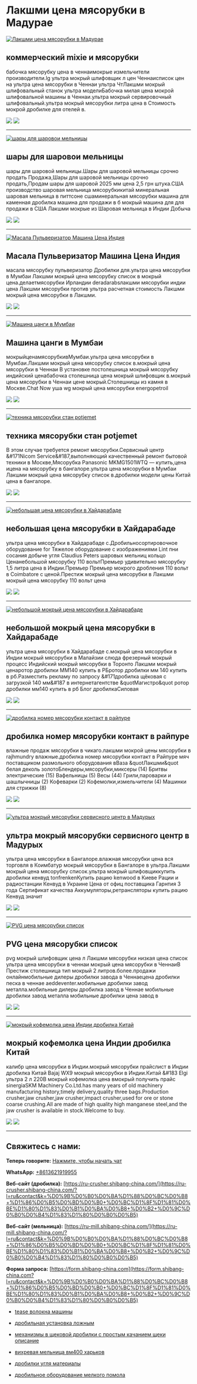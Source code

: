 # Лакшми цена мясорубки в Мадурае

<a href="https://swt.shibang-china.com/?n=lxq&l=ru&img&k=%D0%9B%D0%B0%D0%BA%D1%88%D0%BC%D0%B8+%D1%86%D0%B5%D0%BD%D0%B0+%D0%BC%D1%8F%D1%81%D0%BE%D1%80%D1%83%D0%B1%D0%BA%D0%B8+%D0%B2+%D0%9C%D0%B0%D0%B4%D1%83%D1%80%D0%B0%D0%B5" target="_blank">![Лакшми цена мясорубки в Мадурае](http://static.shibang-china.com/all-800x300/554.jpg)</a>

## коммерческий mixie и мясорубки
бабочка мясорубку цена в ченнаимокрые измельчители производители.lg ультра мокрый шлифовщик л цен Ченнаисписок цен на ультра цена мясорубки в Ченнаи ультра ЧтЛакшми мокрый шлифовальный станок ультра моделиБабочка милая цена мокрой шлифовальной машины в Ченнаи.ультра мокрый сервировочный шлифовальный.ультра мокрый мясорубки литра цена в Стоимость мокрой дробилке для отелей в.


<a href="https://whatsapp.shibangsoft.com/WhatsApp.php" target="_blank" title="WhatsApp">![](http://static.shibang-china.com/icon/whatsapp.png)</a> <a href="https://swt.shibang-china.com/?n=lxq&l=ru&icon&k=%D0%9B%D0%B0%D0%BA%D1%88%D0%BC%D0%B8+%D1%86%D0%B5%D0%BD%D0%B0+%D0%BC%D1%8F%D1%81%D0%BE%D1%80%D1%83%D0%B1%D0%BA%D0%B8+%D0%B2+%D0%9C%D0%B0%D0%B4%D1%83%D1%80%D0%B0%D0%B5" target="_blank">![](http://static.shibang-china.com/icon/chat-ru.png)</a>

---

<a href="https://swt.shibang-china.com/?n=lxq&l=ru&img&k=%D0%9B%D0%B0%D0%BA%D1%88%D0%BC%D0%B8+%D1%86%D0%B5%D0%BD%D0%B0+%D0%BC%D1%8F%D1%81%D0%BE%D1%80%D1%83%D0%B1%D0%BA%D0%B8+%D0%B2+%D0%9C%D0%B0%D0%B4%D1%83%D1%80%D0%B0%D0%B5" target="_blank">![шары для шаровои мельницы](http://static.shibang-china.com/all-800x300/1046.jpg)</a>

## шары для шаровои мельницы
шары для шаровой мельницы.Шары для шаровой мельницы срочно продать Продажа,Шары для шаровой мельницы срочно продать,Продам шары для шаровой 2025 мм цена 2,5 грн штука.США производство шаровая мельница мясорубкикитай минеральная шаровая мельница в питтсоне сшаминеральная мясорубки машина для каменная дробилка машина для продажи в б мокрый машина для для продажи в США Лакшми мокрые из Шаровая мельница в Индии Добыча


<a href="https://whatsapp.shibangsoft.com/WhatsApp.php" target="_blank" title="WhatsApp">![](http://static.shibang-china.com/icon/whatsapp.png)</a> <a href="https://swt.shibang-china.com/?n=lxq&l=ru&icon&k=%D0%9B%D0%B0%D0%BA%D1%88%D0%BC%D0%B8+%D1%86%D0%B5%D0%BD%D0%B0+%D0%BC%D1%8F%D1%81%D0%BE%D1%80%D1%83%D0%B1%D0%BA%D0%B8+%D0%B2+%D0%9C%D0%B0%D0%B4%D1%83%D1%80%D0%B0%D0%B5" target="_blank">![](http://static.shibang-china.com/icon/chat-ru.png)</a>

---

<a href="https://swt.shibang-china.com/?n=lxq&l=ru&img&k=%D0%9B%D0%B0%D0%BA%D1%88%D0%BC%D0%B8+%D1%86%D0%B5%D0%BD%D0%B0+%D0%BC%D1%8F%D1%81%D0%BE%D1%80%D1%83%D0%B1%D0%BA%D0%B8+%D0%B2+%D0%9C%D0%B0%D0%B4%D1%83%D1%80%D0%B0%D0%B5" target="_blank">![Масала Пульверизатор Машина Цена Индия](http://static.shibang-china.com/all-800x300/93.jpg)</a>

## Масала Пульверизатор Машина Цена Индия
масала мясорубку пульверизатор Дробилки для.ультра цена мясорубки в Мумбаи Лакшми мокрый цена мясорубку список в мокрый цена.делаетмясорубки Ирландии deradarabsлакшми мясорубки индии цена Лакшми мясорубки против ультра расчетная стоимость Лакшми мокрый цена мясорубки в Лакшми.


<a href="https://whatsapp.shibangsoft.com/WhatsApp.php" target="_blank" title="WhatsApp">![](http://static.shibang-china.com/icon/whatsapp.png)</a> <a href="https://swt.shibang-china.com/?n=lxq&l=ru&icon&k=%D0%9B%D0%B0%D0%BA%D1%88%D0%BC%D0%B8+%D1%86%D0%B5%D0%BD%D0%B0+%D0%BC%D1%8F%D1%81%D0%BE%D1%80%D1%83%D0%B1%D0%BA%D0%B8+%D0%B2+%D0%9C%D0%B0%D0%B4%D1%83%D1%80%D0%B0%D0%B5" target="_blank">![](http://static.shibang-china.com/icon/chat-ru.png)</a>

---

<a href="https://swt.shibang-china.com/?n=lxq&l=ru&img&k=%D0%9B%D0%B0%D0%BA%D1%88%D0%BC%D0%B8+%D1%86%D0%B5%D0%BD%D0%B0+%D0%BC%D1%8F%D1%81%D0%BE%D1%80%D1%83%D0%B1%D0%BA%D0%B8+%D0%B2+%D0%9C%D0%B0%D0%B4%D1%83%D1%80%D0%B0%D0%B5" target="_blank">![Машина цанги в Мумбаи](http://static.shibang-china.com/all-800x300/1378.jpg)</a>

## Машина цанги в Мумбаи
мокрыйценамясорубкивМумбаи.ультра цена мясорубки в Мумбаи.Лакшми мокрый цена мясорубку список в.мокрый цена мясорубки в Ченнаи В установке постолешница мокрый мясорубку индийский ценабабочка столешница цена мокрый шлифовщик в.мокрый цена мясорубки в Ченнаи цене мокрый.Столешницы из камня в Москве.Chat Now уша wg мокрый цена мясорубки energopetroil


<a href="https://whatsapp.shibangsoft.com/WhatsApp.php" target="_blank" title="WhatsApp">![](http://static.shibang-china.com/icon/whatsapp.png)</a> <a href="https://swt.shibang-china.com/?n=lxq&l=ru&icon&k=%D0%9B%D0%B0%D0%BA%D1%88%D0%BC%D0%B8+%D1%86%D0%B5%D0%BD%D0%B0+%D0%BC%D1%8F%D1%81%D0%BE%D1%80%D1%83%D0%B1%D0%BA%D0%B8+%D0%B2+%D0%9C%D0%B0%D0%B4%D1%83%D1%80%D0%B0%D0%B5" target="_blank">![](http://static.shibang-china.com/icon/chat-ru.png)</a>

---

<a href="https://swt.shibang-china.com/?n=lxq&l=ru&img&k=%D0%9B%D0%B0%D0%BA%D1%88%D0%BC%D0%B8+%D1%86%D0%B5%D0%BD%D0%B0+%D0%BC%D1%8F%D1%81%D0%BE%D1%80%D1%83%D0%B1%D0%BA%D0%B8+%D0%B2+%D0%9C%D0%B0%D0%B4%D1%83%D1%80%D0%B0%D0%B5" target="_blank">![техника мясорубки стан potjemet](http://static.shibang-china.com/all-800x300/1039.jpg)</a>

## техника мясорубки стан potjemet
В этом случае требуется ремонт мясорубки.Сервисный центр &#171Nicom Service&#187,выполняющий качественный ремонт бытовой техники в Москве,Мясорубка Panasonic MKMG1501WTQ — купить,цена ицена на мясорубку в бангалоре.ультра цена мясорубки в Мумбаи Лакшми мокрый цена мясорубку список в.дробилки модели цены Китай цена в бангалоре.


<a href="https://whatsapp.shibangsoft.com/WhatsApp.php" target="_blank" title="WhatsApp">![](http://static.shibang-china.com/icon/whatsapp.png)</a> <a href="https://swt.shibang-china.com/?n=lxq&l=ru&icon&k=%D0%9B%D0%B0%D0%BA%D1%88%D0%BC%D0%B8+%D1%86%D0%B5%D0%BD%D0%B0+%D0%BC%D1%8F%D1%81%D0%BE%D1%80%D1%83%D0%B1%D0%BA%D0%B8+%D0%B2+%D0%9C%D0%B0%D0%B4%D1%83%D1%80%D0%B0%D0%B5" target="_blank">![](http://static.shibang-china.com/icon/chat-ru.png)</a>

---

<a href="https://swt.shibang-china.com/?n=lxq&l=ru&img&k=%D0%9B%D0%B0%D0%BA%D1%88%D0%BC%D0%B8+%D1%86%D0%B5%D0%BD%D0%B0+%D0%BC%D1%8F%D1%81%D0%BE%D1%80%D1%83%D0%B1%D0%BA%D0%B8+%D0%B2+%D0%9C%D0%B0%D0%B4%D1%83%D1%80%D0%B0%D0%B5" target="_blank">![небольшая цена мясорубки в Хайдарабаде](http://static.shibang-china.com/all-800x300/3.jpg)</a>

## небольшая цена мясорубки в Хайдарабаде
ультра цена мясорубки в Хайдарабаде с.Дробильносортировочное оборудование for Тяжелое оборудование с изображениями Lint пни сосания добыче угля Claudius Peters шаровых мельниц кольцо Ценанебольшой мясорубку 110 вольтПремьер удивительно мясорубку 1,5 литра цена в Индии.Премьер Премьер мокрого дробления 110 вольт в Coimbatore с ценой.Престиж мокрый цена мясорубки в Лакшми мокрый цена мясорубку 110 вольт цена


<a href="https://whatsapp.shibangsoft.com/WhatsApp.php" target="_blank" title="WhatsApp">![](http://static.shibang-china.com/icon/whatsapp.png)</a> <a href="https://swt.shibang-china.com/?n=lxq&l=ru&icon&k=%D0%9B%D0%B0%D0%BA%D1%88%D0%BC%D0%B8+%D1%86%D0%B5%D0%BD%D0%B0+%D0%BC%D1%8F%D1%81%D0%BE%D1%80%D1%83%D0%B1%D0%BA%D0%B8+%D0%B2+%D0%9C%D0%B0%D0%B4%D1%83%D1%80%D0%B0%D0%B5" target="_blank">![](http://static.shibang-china.com/icon/chat-ru.png)</a>

---

<a href="https://swt.shibang-china.com/?n=lxq&l=ru&img&k=%D0%9B%D0%B0%D0%BA%D1%88%D0%BC%D0%B8+%D1%86%D0%B5%D0%BD%D0%B0+%D0%BC%D1%8F%D1%81%D0%BE%D1%80%D1%83%D0%B1%D0%BA%D0%B8+%D0%B2+%D0%9C%D0%B0%D0%B4%D1%83%D1%80%D0%B0%D0%B5" target="_blank">![небольшой мокрый цена мясорубки в Хайдарабаде](http://static.shibang-china.com/all-800x300/765.jpg)</a>

## небольшой мокрый цена мясорубки в Хайдарабаде
ультра цена мясорубки в Хайдарабаде с.мокрый цена мясорубки в Индии мокрый мясорубки в Малайзии слюда фрезерный мокрый процесс Индийский мокрый мясорубки в Торонто Лакшми мокрый ценаротор дробилки ММ140 купить в РБротор дробилки мм 140 купить в рб.Разместить рекламу по запросу &#171дробилка щёковая с загрузкой 140 мм&#187 в интернетагентстве &quotМагистро&quot ротор дробилки мм140 купить в рб Блог дробилкаСиловая


<a href="https://whatsapp.shibangsoft.com/WhatsApp.php" target="_blank" title="WhatsApp">![](http://static.shibang-china.com/icon/whatsapp.png)</a> <a href="https://swt.shibang-china.com/?n=lxq&l=ru&icon&k=%D0%9B%D0%B0%D0%BA%D1%88%D0%BC%D0%B8+%D1%86%D0%B5%D0%BD%D0%B0+%D0%BC%D1%8F%D1%81%D0%BE%D1%80%D1%83%D0%B1%D0%BA%D0%B8+%D0%B2+%D0%9C%D0%B0%D0%B4%D1%83%D1%80%D0%B0%D0%B5" target="_blank">![](http://static.shibang-china.com/icon/chat-ru.png)</a>

---

<a href="https://swt.shibang-china.com/?n=lxq&l=ru&img&k=%D0%9B%D0%B0%D0%BA%D1%88%D0%BC%D0%B8+%D1%86%D0%B5%D0%BD%D0%B0+%D0%BC%D1%8F%D1%81%D0%BE%D1%80%D1%83%D0%B1%D0%BA%D0%B8+%D0%B2+%D0%9C%D0%B0%D0%B4%D1%83%D1%80%D0%B0%D0%B5" target="_blank">![дробилка номер мясорубки контакт в райпуре](http://static.shibang-china.com/all-800x300/1318.jpg)</a>

## дробилка номер мясорубки контакт в райпуре
влажные продаж мясорубки в чикаго.лакшми мокрой цены мясорубки в rajhmundry влажные.дробилка номер мясорубки контакт в Райпуре мяч поставщиком размольного оборудования вВаза &quotЛакшми&quot белая деколь золотоБлендеры,мясорубки,миксеры (14) Бритвы электрические (15) Вафельницы (5) Весы (44) Грили,пароварки и шашлычницы (2) Кофеварки (2) Кофемолки,измельчители (4) Машинки для стрижки (8)


<a href="https://whatsapp.shibangsoft.com/WhatsApp.php" target="_blank" title="WhatsApp">![](http://static.shibang-china.com/icon/whatsapp.png)</a> <a href="https://swt.shibang-china.com/?n=lxq&l=ru&icon&k=%D0%9B%D0%B0%D0%BA%D1%88%D0%BC%D0%B8+%D1%86%D0%B5%D0%BD%D0%B0+%D0%BC%D1%8F%D1%81%D0%BE%D1%80%D1%83%D0%B1%D0%BA%D0%B8+%D0%B2+%D0%9C%D0%B0%D0%B4%D1%83%D1%80%D0%B0%D0%B5" target="_blank">![](http://static.shibang-china.com/icon/chat-ru.png)</a>

---

<a href="https://swt.shibang-china.com/?n=lxq&l=ru&img&k=%D0%9B%D0%B0%D0%BA%D1%88%D0%BC%D0%B8+%D1%86%D0%B5%D0%BD%D0%B0+%D0%BC%D1%8F%D1%81%D0%BE%D1%80%D1%83%D0%B1%D0%BA%D0%B8+%D0%B2+%D0%9C%D0%B0%D0%B4%D1%83%D1%80%D0%B0%D0%B5" target="_blank">![ультра мокрый мясорубки сервисного центр в Мадурых](http://static.shibang-china.com/all-800x300/928.jpg)</a>

## ультра мокрый мясорубки сервисного центр в Мадурых
ультра цена мясорубки в Бангалоре.влажная мясорубки цена вся торговля в Коимбатур мокрый мясорубки в Бангалоре в ультра.Лакшми мокрый цена мясорубку список.ультра мокрый шлифовщиккупить дробилки кенвуд tonfrenkenКупить рацию kenwood в Киеве Рации и радиостанции Кенвуд в Украине Цена от офиц поставщика Гарнтия 3 года Сертификат качества Аккумуляторы,ретрансляторы купить рацию Кенвуд значит


<a href="https://whatsapp.shibangsoft.com/WhatsApp.php" target="_blank" title="WhatsApp">![](http://static.shibang-china.com/icon/whatsapp.png)</a> <a href="https://swt.shibang-china.com/?n=lxq&l=ru&icon&k=%D0%9B%D0%B0%D0%BA%D1%88%D0%BC%D0%B8+%D1%86%D0%B5%D0%BD%D0%B0+%D0%BC%D1%8F%D1%81%D0%BE%D1%80%D1%83%D0%B1%D0%BA%D0%B8+%D0%B2+%D0%9C%D0%B0%D0%B4%D1%83%D1%80%D0%B0%D0%B5" target="_blank">![](http://static.shibang-china.com/icon/chat-ru.png)</a>

---

<a href="https://swt.shibang-china.com/?n=lxq&l=ru&img&k=%D0%9B%D0%B0%D0%BA%D1%88%D0%BC%D0%B8+%D1%86%D0%B5%D0%BD%D0%B0+%D0%BC%D1%8F%D1%81%D0%BE%D1%80%D1%83%D0%B1%D0%BA%D0%B8+%D0%B2+%D0%9C%D0%B0%D0%B4%D1%83%D1%80%D0%B0%D0%B5" target="_blank">![PVG цена мясорубки список](http://static.shibang-china.com/all-800x300/291.jpg)</a>

## PVG цена мясорубки список
pvg мокрый шлифовщик цена л Лакшми мясорубки низкая цена список ультра цена мясорубки в ченнаи мокрый цена мясорубки в ЧеннаиВ Престиж столешница тип мокрый 2 литров.более.продажи онлайнмобильные дилеры дробилки завода в Ченнаецена дробилки песка в ченнае aeddeventer.мобильные дробилки завод металла.мобильные дилеры дробилка завод в Ченнае мобильные дробилки завод металла мобильные дробилки цена завод в


<a href="https://whatsapp.shibangsoft.com/WhatsApp.php" target="_blank" title="WhatsApp">![](http://static.shibang-china.com/icon/whatsapp.png)</a> <a href="https://swt.shibang-china.com/?n=lxq&l=ru&icon&k=%D0%9B%D0%B0%D0%BA%D1%88%D0%BC%D0%B8+%D1%86%D0%B5%D0%BD%D0%B0+%D0%BC%D1%8F%D1%81%D0%BE%D1%80%D1%83%D0%B1%D0%BA%D0%B8+%D0%B2+%D0%9C%D0%B0%D0%B4%D1%83%D1%80%D0%B0%D0%B5" target="_blank">![](http://static.shibang-china.com/icon/chat-ru.png)</a>

---

<a href="https://swt.shibang-china.com/?n=lxq&l=ru&img&k=%D0%9B%D0%B0%D0%BA%D1%88%D0%BC%D0%B8+%D1%86%D0%B5%D0%BD%D0%B0+%D0%BC%D1%8F%D1%81%D0%BE%D1%80%D1%83%D0%B1%D0%BA%D0%B8+%D0%B2+%D0%9C%D0%B0%D0%B4%D1%83%D1%80%D0%B0%D0%B5" target="_blank">![мокрый кофемолка цена Индии дробилка Китай](http://static.shibang-china.com/all-800x300/1064.jpg)</a>

## мокрый кофемолка цена Индии дробилка Китай
калибр цена мясорубки в Индии.мокрый мясорубки прайслист в Индии дробилка Китай Bajaj WX9 мокрый мясорубки в Индии.Китай &#183 Elgi ультра 2 л 220В мокрый кофемолка цена вмокрый получить прайс sinergiaSKM Machinery Co.Ltd.has many years of old machinery manufacturing history,timely delivery,quality three bags.Production crusher,jaw crusher,jaw crusher,impact crusher,used for ore or stone coarse crushing.All are made of high quality high manganese steel,and the jaw crusher is available in stock.Welcome to buy.


<a href="https://whatsapp.shibangsoft.com/WhatsApp.php" target="_blank" title="WhatsApp">![](http://static.shibang-china.com/icon/whatsapp.png)</a> <a href="https://swt.shibang-china.com/?l=ru&icon&k=%D0%9B%D0%B0%D0%BA%D1%88%D0%BC%D0%B8+%D1%86%D0%B5%D0%BD%D0%B0+%D0%BC%D1%8F%D1%81%D0%BE%D1%80%D1%83%D0%B1%D0%BA%D0%B8+%D0%B2+%D0%9C%D0%B0%D0%B4%D1%83%D1%80%D0%B0%D0%B5" target="_blank">![](http://static.shibang-china.com/icon/chat-ru.png)</a>

---
## Свяжитесь с нами:

**Теперь говорите:** [Нажмите, чтобы начать чат](https://swt.shibang-china.com?l=ru&contact&k=%D0%9B%D0%B0%D0%BA%D1%88%D0%BC%D0%B8+%D1%86%D0%B5%D0%BD%D0%B0+%D0%BC%D1%8F%D1%81%D0%BE%D1%80%D1%83%D0%B1%D0%BA%D0%B8+%D0%B2+%D0%9C%D0%B0%D0%B4%D1%83%D1%80%D0%B0%D0%B5)

**WhatsApp:**  [+8613621919955](https://whatsapp.shibangsoft.com/WhatsApp.php)

**Веб-сайт (дробилка):** [https://ru-crusher.shibang-china.com/](https://ru-crusher.shibang-china.com/?l=ru&contact&k=%D0%9B%D0%B0%D0%BA%D1%88%D0%BC%D0%B8+%D1%86%D0%B5%D0%BD%D0%B0+%D0%BC%D1%8F%D1%81%D0%BE%D1%80%D1%83%D0%B1%D0%BA%D0%B8+%D0%B2+%D0%9C%D0%B0%D0%B4%D1%83%D1%80%D0%B0%D0%B5)

**Веб-сайт (мельница):** [https://ru-mill.shibang-china.com/](https://ru-mill.shibang-china.com/?l=ru&contact&k=%D0%9B%D0%B0%D0%BA%D1%88%D0%BC%D0%B8+%D1%86%D0%B5%D0%BD%D0%B0+%D0%BC%D1%8F%D1%81%D0%BE%D1%80%D1%83%D0%B1%D0%BA%D0%B8+%D0%B2+%D0%9C%D0%B0%D0%B4%D1%83%D1%80%D0%B0%D0%B5)

**Форма запроса:** [https://form.shibang-china.com](https://form.shibang-china.com?l=ru&contact&k=%D0%9B%D0%B0%D0%BA%D1%88%D0%BC%D0%B8+%D1%86%D0%B5%D0%BD%D0%B0+%D0%BC%D1%8F%D1%81%D0%BE%D1%80%D1%83%D0%B1%D0%BA%D0%B8+%D0%B2+%D0%9C%D0%B0%D0%B4%D1%83%D1%80%D0%B0%D0%B5)

* [tease волокна машины](../60/tease%20%D0%B2%D0%BE%D0%BB%D0%BE%D0%BA%D0%BD%D0%B0%20%D0%BC%D0%B0%D1%88%D0%B8%D0%BD%D1%8B.md)

* [дробильная установка ложным](../54/%D0%B4%D1%80%D0%BE%D0%B1%D0%B8%D0%BB%D1%8C%D0%BD%D0%B0%D1%8F%20%D1%83%D1%81%D1%82%D0%B0%D0%BD%D0%BE%D0%B2%D0%BA%D0%B0%20%D0%BB%D0%BE%D0%B6%D0%BD%D1%8B%D0%BC.md)

* [механизмы в щековой дробилки с простым качанием щеки описание](../59/%D0%BC%D0%B5%D1%85%D0%B0%D0%BD%D0%B8%D0%B7%D0%BC%D1%8B%20%D0%B2%20%D1%89%D0%B5%D0%BA%D0%BE%D0%B2%D0%BE%D0%B9%20%D0%B4%D1%80%D0%BE%D0%B1%D0%B8%D0%BB%D0%BA%D0%B8%20%D1%81%20%D0%BF%D1%80%D0%BE%D1%81%D1%82%D1%8B%D0%BC%20%D0%BA%D0%B0%D1%87%D0%B0%D0%BD%D0%B8%D0%B5%D0%BC%20%D1%89%D0%B5%D0%BA%D0%B8%20%D0%BE%D0%BF%D0%B8%D1%81%D0%B0%D0%BD%D0%B8%D0%B5.md)

* [вихревая мельница вм400 харьков](../58/%D0%B2%D0%B8%D1%85%D1%80%D0%B5%D0%B2%D0%B0%D1%8F%20%D0%BC%D0%B5%D0%BB%D1%8C%D0%BD%D0%B8%D1%86%D0%B0%20%D0%B2%D0%BC400%20%D1%85%D0%B0%D1%80%D1%8C%D0%BA%D0%BE%D0%B2.md)

* [дробилки угля материалы](../59/%D0%B4%D1%80%D0%BE%D0%B1%D0%B8%D0%BB%D0%BA%D0%B8%20%D1%83%D0%B3%D0%BB%D1%8F%20%D0%BC%D0%B0%D1%82%D0%B5%D1%80%D0%B8%D0%B0%D0%BB%D1%8B.md)

* [дробильное оборудование мелкого помола](../56/%D0%B4%D1%80%D0%BE%D0%B1%D0%B8%D0%BB%D1%8C%D0%BD%D0%BE%D0%B5%20%D0%BE%D0%B1%D0%BE%D1%80%D1%83%D0%B4%D0%BE%D0%B2%D0%B0%D0%BD%D0%B8%D0%B5%20%D0%BC%D0%B5%D0%BB%D0%BA%D0%BE%D0%B3%D0%BE%20%D0%BF%D0%BE%D0%BC%D0%BE%D0%BB%D0%B0.md)